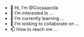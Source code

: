- 👋 Hi, I’m @Cocaaacola
- 👀 I’m interested in ...
- 🌱 I’m currently learning ...
- 💞️ I’m looking to collaborate on ...
- 📫 How to reach me ...

<!---
Cocaaacola/Cocaaacola is a ✨ special ✨ repository because its `README.md` (this file) appears on your GitHub profile.
You can click the Preview link to take a look at your changes.
--->
